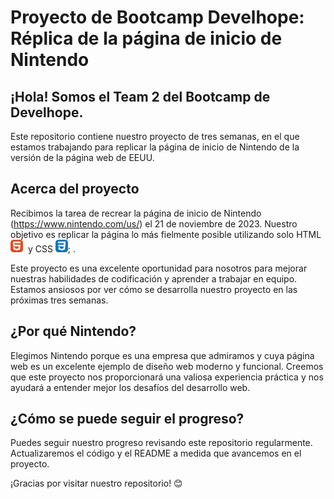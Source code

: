 # Proyecto de Bootcamp Develhope: Réplica de la página de inicio de Nintendo

## ¡Hola! Somos el Team 2 del Bootcamp de Develhope.
Este repositorio contiene nuestro proyecto de tres semanas, en el que estamos trabajando
para replicar la página de inicio de Nintendo de la versión de la página web de EEUU.

## Acerca del proyecto
Recibimos la tarea de recrear la página de inicio de Nintendo (https://www.nintendo.com/us/) el 21 de noviembre de 2023.
Nuestro objetivo es replicar la página lo más fielmente posible utilizando solo HTML <img src="https://raw.githubusercontent.com/tandpfun/skill-icons/59059d9d1a2c092696dc66e00931cc1181a4ce1f/icons/HTML.svg" tittle="HTML5" alt="HTML" witdh="20" height="20"/>&nbsp;
 y CSS <img src="https://raw.githubusercontent.com/tandpfun/skill-icons/59059d9d1a2c092696dc66e00931cc1181a4ce1f/icons/CSS.svg" tittle="CSS3" alt="CSS" witdh="20" height="20"/>;
.

Este proyecto es una excelente oportunidad para nosotros para mejorar nuestras habilidades de codificación y aprender a trabajar en equipo.
Estamos ansiosos por ver cómo se desarrolla nuestro proyecto en las próximas tres semanas.

## ¿Por qué Nintendo?
Elegimos Nintendo porque es una empresa que admiramos y cuya página web es un excelente ejemplo de diseño web moderno y funcional.
Creemos que este proyecto nos proporcionará una valiosa experiencia práctica y nos ayudará a entender mejor los desafíos del desarrollo web.

## ¿Cómo se puede seguir el progreso?
Puedes seguir nuestro progreso revisando este repositorio regularmente.
Actualizaremos el código y el README a medida que avancemos en el proyecto.

¡Gracias por visitar nuestro repositorio! 😊

